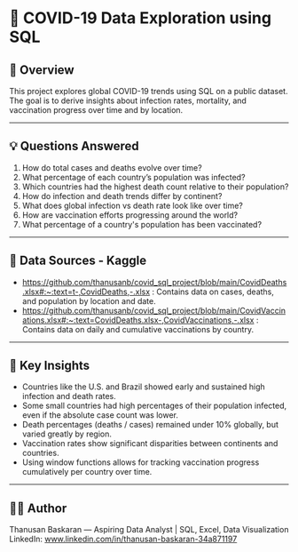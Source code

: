 # 🦠 COVID-19 Data Exploration using SQL

## 📌 Overview
This project explores global COVID-19 trends using SQL on a public dataset. The goal is to derive insights about infection rates, mortality, and vaccination progress over time and by location. 

---

## 💡 Questions Answered

1. How do total cases and deaths evolve over time?
2. What percentage of each country’s population was infected?
3. Which countries had the highest death count relative to their population?
4. How do infection and death trends differ by continent?
5. What does global infection vs death rate look like over time?
6. How are vaccination efforts progressing around the world?
7. What percentage of a country's population has been vaccinated?

---

## 📂 Data Sources - Kaggle

- https://github.com/thanusanb/covid_sql_project/blob/main/CovidDeaths.xlsx#:~:text=t-,CovidDeaths,-.xlsx : Contains data on cases, deaths, and population by location and date.
- https://github.com/thanusanb/covid_sql_project/blob/main/CovidVaccinations.xlsx#:~:text=CovidDeaths.xlsx-,CovidVaccinations,-.xlsx : Contains data on daily and cumulative vaccinations by country.


---

## 🧠 Key Insights

- Countries like the U.S. and Brazil showed early and sustained high infection and death rates.
- Some small countries had high percentages of their population infected, even if the absolute case count was lower.
- Death percentages (deaths / cases) remained under 10% globally, but varied greatly by region.
- Vaccination rates show significant disparities between continents and countries.
- Using window functions allows for tracking vaccination progress cumulatively per country over time.


---

## 👨‍💻 Author
Thanusan Baskaran — Aspiring Data Analyst | SQL, Excel, Data Visualization  
LinkedIn: www.linkedin.com/in/thanusan-baskaran-34a871197
